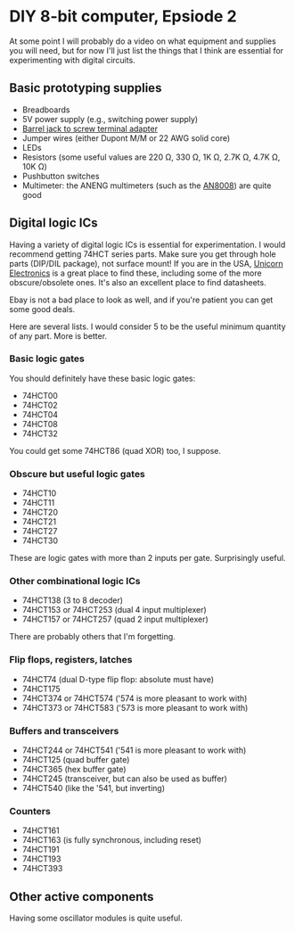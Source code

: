 # DIY 8-bit computer, Epsiode 2

At some point I will probably do a video on what equipment and supplies you will need, but for now I'll just list the things that I think are essential for experimenting with digital circuits.

## Basic prototyping supplies

* Breadboards
* 5V power supply (e.g., switching power supply)
* [Barrel jack to screw terminal adapter](https://www.amazon.com/JacobsParts-Female-Screw-Connector-Electronics/dp/B01N5TW5EQ)
* Jumper wires (either Dupont M/M or 22 AWG solid core)
* LEDs
* Resistors (some useful values are 220 Ω, 330 Ω, 1K Ω, 2.7K Ω, 4.7K Ω, 10K Ω)
* Pushbutton switches
* Multimeter: the ANENG multimeters (such as the [AN8008](https://www.amazon.com/ANENG-AN8008-Multimeter-Resistance-Capacitance/dp/B076GZK62B)) are quite good

## Digital logic ICs

Having a variety of digital logic ICs is essential for experimentation.  I would recommend getting 74HCT series parts.  Make sure you get through hole parts (DIP/DIL package), not surface mount!  If you are in the USA, [Unicorn Electronics](https://www.unicornelectronics.com/) is a great place to find these, including some of the more obscure/obsolete ones.  It's also an excellent place to find datasheets.

Ebay is not a bad place to look as well, and if you're patient you can get some good deals.

Here are several lists.  I would consider 5 to be the useful minimum quantity of any part.  More is better.

### Basic logic gates

You should definitely have these basic logic gates:

* 74HCT00
* 74HCT02
* 74HCT04
* 74HCT08
* 74HCT32

You could get some 74HCT86 (quad XOR) too, I suppose.

### Obscure but useful logic gates

* 74HCT10
* 74HCT11
* 74HCT20
* 74HCT21
* 74HCT27
* 74HCT30

These are logic gates with more than 2 inputs per gate.  Surprisingly useful.

### Other combinational logic ICs

* 74HCT138 (3 to 8 decoder)
* 74HCT153 or 74HCT253 (dual 4 input multiplexer)
* 74HCT157 or 74HCT257 (quad 2 input multiplexer)

There are probably others that I'm forgetting.

### Flip flops, registers, latches

* 74HCT74 (dual D-type flip flop: absolute must have)
* 74HCT175
* 74HCT374 or 74HCT574 ('574 is more pleasant to work with)
* 74HCT373 or 74HCT583 ('573 is more pleasant to work with)

### Buffers and transceivers

* 74HCT244 or 74HCT541 ('541 is more pleasant to work with)
* 74HCT125 (quad buffer gate)
* 74HCT365 (hex buffer gate)
* 74HCT245 (transceiver, but can also be used as buffer)
* 74HCT540 (like the '541, but inverting)

### Counters

* 74HCT161
* 74HCT163 (is fully synchronous, including reset)
* 74HCT191
* 74HCT193
* 74HCT393

## Other active components

Having some oscillator modules is quite useful.
